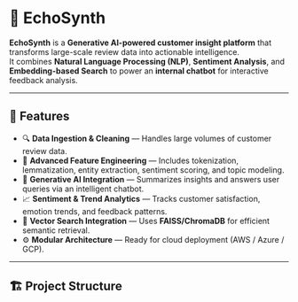 # 🚀 EchoSynth

**EchoSynth** is a **Generative AI-powered customer insight platform** that transforms large-scale review data into actionable intelligence.  
It combines **Natural Language Processing (NLP)**, **Sentiment Analysis**, and **Embedding-based Search** to power an **internal chatbot** for interactive feedback analysis.

---

## 🌟 Features

- 🔍 **Data Ingestion & Cleaning** — Handles large volumes of customer review data.
- 🧠 **Advanced Feature Engineering** — Includes tokenization, lemmatization, entity extraction, sentiment scoring, and topic modeling.
- 💬 **Generative AI Integration** — Summarizes insights and answers user queries via an intelligent chatbot.
- 📈 **Sentiment & Trend Analytics** — Tracks customer satisfaction, emotion trends, and feedback patterns.
- 🧩 **Vector Search Integration** — Uses **FAISS/ChromaDB** for efficient semantic retrieval.
- ⚙️ **Modular Architecture** — Ready for cloud deployment (AWS / Azure / GCP).

---

## 🏗️ Project Structure

